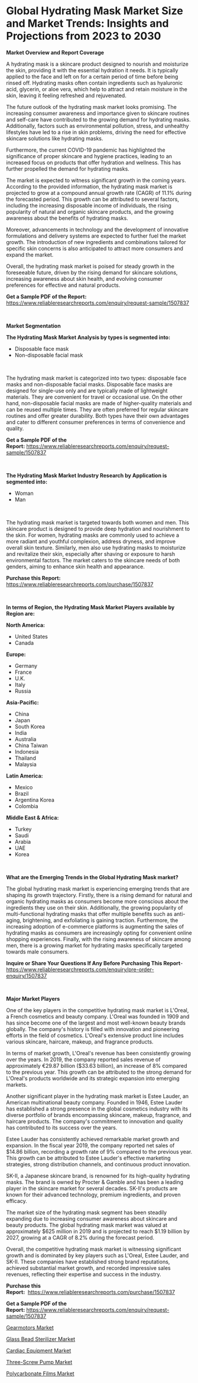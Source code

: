 <p><h1>Global Hydrating Mask Market Size and Market Trends: Insights and Projections from 2023 to 2030</h1></p><p><strong>Market Overview and Report Coverage</strong></p>
<p><p>A hydrating mask is a skincare product designed to nourish and moisturize the skin, providing it with the essential hydration it needs. It is typically applied to the face and left on for a certain period of time before being rinsed off. Hydrating masks often contain ingredients such as hyaluronic acid, glycerin, or aloe vera, which help to attract and retain moisture in the skin, leaving it feeling refreshed and rejuvenated.</p><p>The future outlook of the hydrating mask market looks promising. The increasing consumer awareness and importance given to skincare routines and self-care have contributed to the growing demand for hydrating masks. Additionally, factors such as environmental pollution, stress, and unhealthy lifestyles have led to a rise in skin problems, driving the need for effective skincare solutions like hydrating masks.</p><p>Furthermore, the current COVID-19 pandemic has highlighted the significance of proper skincare and hygiene practices, leading to an increased focus on products that offer hydration and wellness. This has further propelled the demand for hydrating masks.</p><p>The market is expected to witness significant growth in the coming years. According to the provided information, the hydrating mask market is projected to grow at a compound annual growth rate (CAGR) of 11.1% during the forecasted period. This growth can be attributed to several factors, including the increasing disposable income of individuals, the rising popularity of natural and organic skincare products, and the growing awareness about the benefits of hydrating masks.</p><p>Moreover, advancements in technology and the development of innovative formulations and delivery systems are expected to further fuel the market growth. The introduction of new ingredients and combinations tailored for specific skin concerns is also anticipated to attract more consumers and expand the market.</p><p>Overall, the hydrating mask market is poised for steady growth in the foreseeable future, driven by the rising demand for skincare solutions, increasing awareness about skin health, and evolving consumer preferences for effective and natural products.</p></p>
<p><strong>Get a Sample PDF of the Report:</strong> <a href="https://www.reliableresearchreports.com/enquiry/request-sample/1507837">https://www.reliableresearchreports.com/enquiry/request-sample/1507837</a></p>
<p>&nbsp;</p>
<p><strong>Market Segmentation</strong></p>
<p><strong>The Hydrating Mask Market Analysis by types is segmented into:</strong></p>
<p><ul><li>Disposable face mask</li><li>Non-disposable facial mask</li></ul></p>
<p>&nbsp;</p>
<p><p>The hydrating mask market is categorized into two types: disposable face masks and non-disposable facial masks. Disposable face masks are designed for single-use only and are typically made of lightweight materials. They are convenient for travel or occasional use. On the other hand, non-disposable facial masks are made of higher-quality materials and can be reused multiple times. They are often preferred for regular skincare routines and offer greater durability. Both types have their own advantages and cater to different consumer preferences in terms of convenience and quality.</p></p>
<p><strong>Get a Sample PDF of the Report:</strong>&nbsp;<a href="https://www.reliableresearchreports.com/enquiry/request-sample/1507837">https://www.reliableresearchreports.com/enquiry/request-sample/1507837</a></p>
<p>&nbsp;</p>
<p><strong>The Hydrating Mask Market Industry Research by Application is segmented into:</strong></p>
<p><ul><li>Woman</li><li>Man</li></ul></p>
<p>&nbsp;</p>
<p><p>The hydrating mask market is targeted towards both women and men. This skincare product is designed to provide deep hydration and nourishment to the skin. For women, hydrating masks are commonly used to achieve a more radiant and youthful complexion, address dryness, and improve overall skin texture. Similarly, men also use hydrating masks to moisturize and revitalize their skin, especially after shaving or exposure to harsh environmental factors. The market caters to the skincare needs of both genders, aiming to enhance skin health and appearance.</p></p>
<p><strong>Purchase this Report:</strong>&nbsp; <a href="https://www.reliableresearchreports.com/purchase/1507837">https://www.reliableresearchreports.com/purchase/1507837</a></p>
<p>&nbsp;</p>
<p><strong>In terms of Region, the Hydrating Mask Market Players available by Region are:</strong></p>
<p>
    <p> <strong> North America: </strong>
        <ul>
            <li>United States</li>
            <li>Canada</li>
        </ul>
        </p> 
    <p> <strong> Europe: </strong>
        <ul>
            <li>Germany</li>
            <li>France</li>
            <li>U.K.</li>
            <li>Italy</li>
            <li>Russia</li>
        </ul>
        </p> 
    <p> <strong> Asia-Pacific: </strong>
        <ul>
            <li>China</li>
            <li>Japan</li>
            <li>South Korea</li>
            <li>India</li>
            <li>Australia</li>
            <li>China Taiwan</li>
            <li>Indonesia</li>
            <li>Thailand</li>
            <li>Malaysia</li>
        </ul>
        </p> 
    <p> <strong> Latin America: </strong>
        <ul>
            <li>Mexico</li>
            <li>Brazil</li>
            <li>Argentina Korea</li>
            <li>Colombia</li>
        </ul>
        </p> 
    <p> <strong> Middle East & Africa: </strong>
        <ul>
            <li>Turkey</li>
            <li>Saudi</li>
            <li>Arabia</li>
            <li>UAE</li>
            <li>Korea</li>
        </ul>
    </p>
    </p>
<p>&nbsp;</p>
<p><strong>What are the Emerging Trends in the Global Hydrating Mask market?</strong></p>
<p><p>The global hydrating mask market is experiencing emerging trends that are shaping its growth trajectory. Firstly, there is a rising demand for natural and organic hydrating masks as consumers become more conscious about the ingredients they use on their skin. Additionally, the growing popularity of multi-functional hydrating masks that offer multiple benefits such as anti-aging, brightening, and exfoliating is gaining traction. Furthermore, the increasing adoption of e-commerce platforms is augmenting the sales of hydrating masks as consumers are increasingly opting for convenient online shopping experiences. Finally, with the rising awareness of skincare among men, there is a growing market for hydrating masks specifically targeted towards male consumers.</p></p>
<p><strong>Inquire or Share Your Questions If Any Before Purchasing This Report</strong>- <a href="https://www.reliableresearchreports.com/enquiry/pre-order-enquiry/1507837">https://www.reliableresearchreports.com/enquiry/pre-order-enquiry/1507837</a></p>
<p>&nbsp;</p>
<p><strong>Major Market Players</strong></p>
<p><p>One of the key players in the competitive hydrating mask market is L'Oreal, a French cosmetics and beauty company. L'Oreal was founded in 1909 and has since become one of the largest and most well-known beauty brands globally. The company's history is filled with innovation and pioneering efforts in the field of cosmetics. L'Oreal's extensive product line includes various skincare, haircare, makeup, and fragrance products.</p><p>In terms of market growth, L'Oreal's revenue has been consistently growing over the years. In 2019, the company reported sales revenue of approximately €29.87 billion ($33.63 billion), an increase of 8% compared to the previous year. This growth can be attributed to the strong demand for L'Oreal's products worldwide and its strategic expansion into emerging markets.</p><p>Another significant player in the hydrating mask market is Estee Lauder, an American multinational beauty company. Founded in 1946, Estee Lauder has established a strong presence in the global cosmetics industry with its diverse portfolio of brands encompassing skincare, makeup, fragrance, and haircare products. The company's commitment to innovation and quality has contributed to its success over the years.</p><p>Estee Lauder has consistently achieved remarkable market growth and expansion. In the fiscal year 2019, the company reported net sales of $14.86 billion, recording a growth rate of 9% compared to the previous year. This growth can be attributed to Estee Lauder's effective marketing strategies, strong distribution channels, and continuous product innovation.</p><p>SK-Ⅱ, a Japanese skincare brand, is renowned for its high-quality hydrating masks. The brand is owned by Procter & Gamble and has been a leading player in the skincare market for several decades. SK-Ⅱ's products are known for their advanced technology, premium ingredients, and proven efficacy.</p><p>The market size of the hydrating mask segment has been steadily expanding due to increasing consumer awareness about skincare and beauty products. The global hydrating mask market was valued at approximately $625 million in 2019 and is projected to reach $1.19 billion by 2027, growing at a CAGR of 8.2% during the forecast period.</p><p>Overall, the competitive hydrating mask market is witnessing significant growth and is dominated by key players such as L'Oreal, Estee Lauder, and SK-Ⅱ. These companies have established strong brand reputations, achieved substantial market growth, and recorded impressive sales revenues, reflecting their expertise and success in the industry.</p></p>
<p><strong>Purchase this Report:</strong>&nbsp;&nbsp;<a href="https://www.reliableresearchreports.com/purchase/1507837">https://www.reliableresearchreports.com/purchase/1507837</a></p>
<p></p>
<p><strong>Get a Sample PDF of the Report:</strong>&nbsp;<a href="https://www.reliableresearchreports.com/enquiry/request-sample/1507837">https://www.reliableresearchreports.com/enquiry/request-sample/1507837</a></p>
<p><p><a href="https://medium.com/@mikebauch2013/gearmotors-market-trends-and-market-analysis-forecasted-for-period-2023-2030-a99fb26b5625">Gearmotors Market</a></p><p><a href="https://medium.com/@mayekuhic/glass-bead-sterilizer-market-competitive-analysis-market-trends-and-forecast-to-2030-cd0523bfa610">Glass Bead Sterilizer Market</a></p><p><a href="https://www.linkedin.com/pulse/cardiac-equipment-market-size-forecast-2023-2030-marketeer-reports/">Cardiac Equipment Market</a></p><p><a href="https://www.linkedin.com/pulse/three-screw-pump-market-size-forecast-2023-2030/">Three-Screw Pump Market</a></p><p><a href="https://www.linkedin.com/pulse/polycarbonate-films-market-size-forecast-2023-2030-market-iq-hub/">Polycarbonate Films Market</a></p></p>